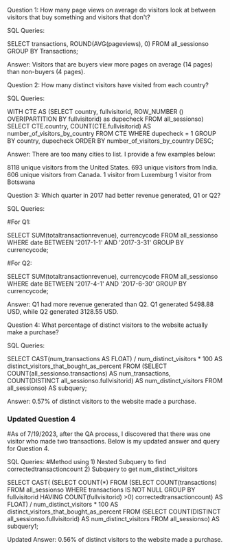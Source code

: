 Question 1: How many page views on average do visitors look at between visitors that buy something and visitors that don't?

SQL Queries:

SELECT transactions, ROUND(AVG(pageviews), 0)
FROM all_sessionso
GROUP BY Transactions;

Answer: Visitors that are buyers view more pages on average (14 pages) than non-buyers (4 pages).


Question 2: How many distinct visitors have visited from each country?

SQL Queries:

WITH CTE AS (SELECT country, fullvisitorid, ROW_NUMBER () OVER(PARTITION BY fullvisitorid) as dupecheck
FROM all_sessionso)
SELECT CTE.country, COUNT(CTE.fullvisitorid) AS number_of_visitors_by_country
FROM CTE
WHERE dupecheck = 1
GROUP BY country, dupecheck
ORDER BY number_of_visitors_by_country DESC;

Answer: There are too many cities to list. I provide a few examples below:

8118 unique visitors from the United States.
693 unique visitors from India.
606 unique visitors from Canada.
1 visitor from Luxemburg
1 visitor from Botswana


Question 3: Which quarter in 2017 had better revenue generated, Q1 or Q2?

SQL Queries:

#For Q1:

SELECT SUM(totaltransactionrevenue), currencycode
FROM all_sessionso
WHERE date BETWEEN '2017-1-1' AND '2017-3-31'
GROUP BY currencycode;

#For Q2:

SELECT SUM(totaltransactionrevenue), currencycode
FROM all_sessionso
WHERE date BETWEEN '2017-4-1' AND '2017-6-30'
GROUP BY currencycode;

Answer: Q1 had more revenue generated than Q2. Q1 generated 5498.88 USD, while Q2 generated 3128.55 USD.


Question 4: What percentage of distinct visitors to the website actually make a purchase?

SQL Queries:

SELECT CAST(num_transactions AS FLOAT) / num_distinct_visitors * 100 AS distinct_visitors_that_bought_as_percent
FROM
(SELECT COUNT(all_sessionso.transactions) AS num_transactions, COUNT(DISTINCT all_sessionso.fullvisitorid) AS num_distinct_visitors
FROM all_sessionso) AS subquery;

Answer: 0.57% of distinct visitors to the website made a purchase.

### Updated Question 4

#As of 7/19/2023, after the QA process, I discovered that there was one visitor who made two transactions. Below is my updated answer and query for Question 4.

SQL Queries:
#Method using 1) Nested Subquery to find correctedtransactioncount 2) Subquery to get num_distinct_visitors

SELECT CAST(
(SELECT COUNT(*) FROM (SELECT COUNT(transactions) FROM all_sessionso WHERE transactions IS NOT NULL GROUP BY fullvisitorid
HAVING COUNT(fullvisitorid) >0) correctedtransactioncount) 
AS FLOAT) / num_distinct_visitors * 100 AS distinct_visitors_that_bought_as_percent
FROM
(SELECT COUNT(DISTINCT all_sessionso.fullvisitorid) AS num_distinct_visitors
FROM all_sessionso) AS subquery1;

Updated Answer: 0.56% of distinct visitors to the website made a purchase.

